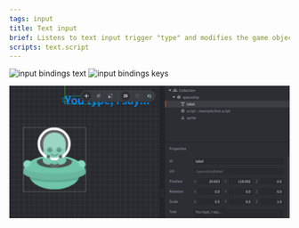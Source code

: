 ```yaml
---
tags: input
title: Text input
brief: Listens to text input trigger "type" and modifies the game object label with the alien's speech according to input. A "backspace" key trigger has also been added.
scripts: text.script
---
```


![input bindings text](input_bindings.png)
![input bindings keys](input_bindings2.png)

![text](text.png)
